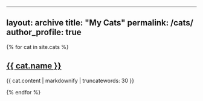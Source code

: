 
---
layout: archive
title: "My Cats"
permalink: /cats/
author_profile: true
---

{% for cat in site.cats %}
  <h2><a href="{{ cat.url }}">{{ cat.name }}</a></h2>
  <p>{{ cat.content | markdownify | truncatewords: 30 }}</p>
{% endfor %}
